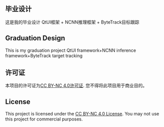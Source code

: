 ## 毕业设计
这是我的毕业设计 QtUI框架 + NCNN推理框架 + ByteTrack目标跟踪

## Graduation Design
This is my graduation project QtUI framework+NCNN inference framework+ByteTrack target tracking

## 许可证
本项目的许可证为[CC BY-NC 4.0许可证](https://creativecommons.org/licenses/by-nc/4.0/). 您不得将此项目用于商业目的。
## License
This project is licensed under the [CC BY-NC 4.0 License](https://creativecommons.org/licenses/by-nc/4.0/). You may not use this project for commercial purposes.
